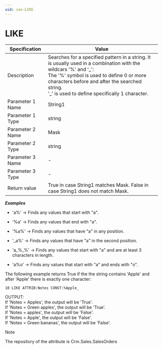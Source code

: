 ```yaml
---
uid: cao-LIKE
---
```


# LIKE 

| Specification         | Value                                                        |
| --------------------- | ------------------------------------------------------------ |
| Description           | Searches for a specified pattern in a string. It is usually used in a combination with the wildcars '%' and '\_': <br/> The '%' symbol is used to define 0 or more characters before and after the searched string. <br/> '\_' is used to define specifically 1 character.          |
| Parameter 1 Name      | String1                                                       |
| Parameter 1 Type      | string                                    |
| Parameter 2 Name      | Mask                                                          |
| Parameter 2 Type      | string                                                          |
| Parameter 3 Name      | -                                                            |
| Parameter 3 Type      | -                                                            |
| Return value          | True in case String1 matches Mask. False in case String1 does not match Mask.                                                         |


***Examples***


- 'a%' → Finds any values that start with "a".

- '%a' → Finds any values that end with "a".

- '%a%' → Finds any values that have "a" in any position.

- '_a%' → Finds any values that have "a" in the second position.

- 'a_%_%' → Finds any values that start with "a" and are at least 3 characters in length.

- 'a%o' → Finds any values that start with "a" and ends with "o".


The following example returns True if the the string contains 'Apple' and after 'Apple' there is exactly one character:

```
10 LIKE ATTRIB:Notes CONST:%Apple_
```

OUTPUT: 
<br/> If 'Notes = Apples', the output will be 'True'.
<br/> If 'Notes = Green apples', the output will be 'True'.
<br/> If 'Notes = apples', the output will be 'False'.
<br/> If 'Notes = Apple', the output will be 'False'.
<br/> If 'Notes = Green bananas', the output will be 'False'.


> [!NOTE] 
> 
> The repository of the attribute is Crm.Sales.SalesOrders


